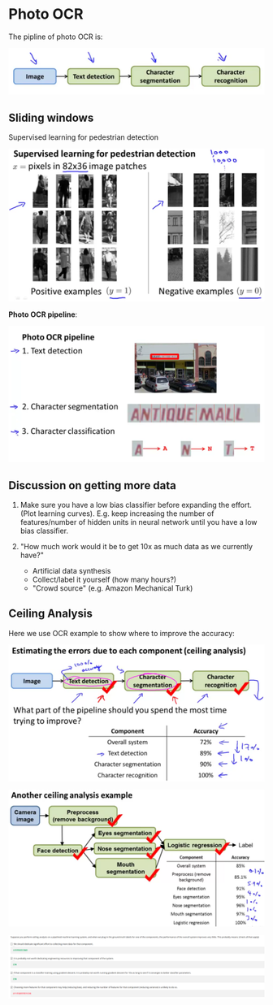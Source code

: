 # Photo OCR

The pipline of photo OCR is:

![Photo OCR](images/photo_OCR_pipeline.png)

## Sliding windows

Supervised learning for pedestrian detection

![pedestrian_example.png](images/pedestrian_example.png)

**Photo OCR pipeline**:

![pipeline](images/pipeline_details.png)

## Discussion on getting more data

1. Make sure you have a low bias classifier before expanding the effort. (Plot learning curves).  E.g. keep increasing the number of features/number of hidden units in neural network until you have a low bias classifier.

2. "How much work would it be to get 10x as much data as we currently have?"
    - Artificial data synthesis
    - Collect/label it yourself (how many hours?)
    - "Crowd source" (e.g. Amazon Mechanical Turk)

## Ceiling Analysis

Here we use OCR example to show where to improve the accuracy:

![Analysis](images/Estimating_the_errors_due_to_each_component.png)

![Facial detection](images/example_facial_detection.png)


![Error](error.png)